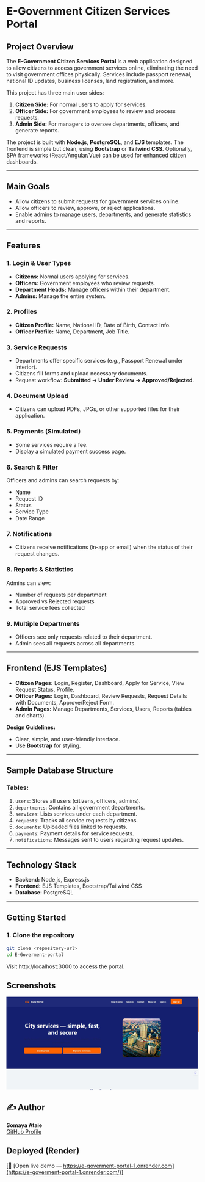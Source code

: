 # E-Government Citizen Services Portal

## Project Overview
The **E-Government Citizen Services Portal** is a web application designed to allow citizens to access government services online, eliminating the need to visit government offices physically. Services include passport renewal, national ID updates, business licenses, land registration, and more.

This project has three main user sides:
1. **Citizen Side:** For normal users to apply for services.
2. **Officer Side:** For government employees to review and process requests.
3. **Admin Side:** For managers to oversee departments, officers, and generate reports.

The project is built with **Node.js**, **PostgreSQL**, and **EJS** templates. The frontend is simple but clean, using **Bootstrap** or **Tailwind CSS**. Optionally, SPA frameworks (React/Angular/Vue) can be used for enhanced citizen dashboards.

---

## Main Goals
- Allow citizens to submit requests for government services online.
- Allow officers to review, approve, or reject applications.
- Enable admins to manage users, departments, and generate statistics and reports.

---

## Features

### 1. Login & User Types
- **Citizens:** Normal users applying for services.
- **Officers:** Government employees who review requests.
- **Department Heads:** Manage officers within their department.
- **Admins:** Manage the entire system.

### 2. Profiles
- **Citizen Profile:** Name, National ID, Date of Birth, Contact Info.
- **Officer Profile:** Name, Department, Job Title.

### 3. Service Requests
- Departments offer specific services (e.g., Passport Renewal under Interior).
- Citizens fill forms and upload necessary documents.
- Request workflow: **Submitted → Under Review → Approved/Rejected**.

### 4. Document Upload
- Citizens can upload PDFs, JPGs, or other supported files for their application.

### 5. Payments (Simulated)
- Some services require a fee.
- Display a simulated payment success page.

### 6. Search & Filter
Officers and admins can search requests by:
- Name
- Request ID
- Status
- Service Type
- Date Range

### 7. Notifications
- Citizens receive notifications (in-app or email) when the status of their request changes.

### 8. Reports & Statistics
Admins can view:
- Number of requests per department
- Approved vs Rejected requests
- Total service fees collected

### 9. Multiple Departments
- Officers see only requests related to their department.
- Admin sees all requests across all departments.

---

## Frontend (EJS Templates)
- **Citizen Pages:** Login, Register, Dashboard, Apply for Service, View Request Status, Profile.
- **Officer Pages:** Login, Dashboard, Review Requests, Request Details with Documents, Approve/Reject Form.
- **Admin Pages:** Manage Departments, Services, Users, Reports (tables and charts).

**Design Guidelines:**
- Clear, simple, and user-friendly interface.
- Use **Bootstrap** for styling.


---

## Sample Database Structure

### Tables:
1. `users`: Stores all users (citizens, officers, admins).
2. `departments`: Contains all government departments.
3. `services`: Lists services under each department.
4. `requests`: Tracks all service requests by citizens.
5. `documents`: Uploaded files linked to requests.
6. `payments`: Payment details for service requests.
7. `notifications`: Messages sent to users regarding request updates.

---

## Technology Stack
- **Backend:** Node.js, Express.js
- **Frontend:** EJS Templates, Bootstrap/Tailwind CSS
- **Database:** PostgreSQL

---

## Getting Started

### 1. Clone the repository
```bash
git clone <repository-url>
cd E-Goverment-portal

```
Visit http://localhost:3000 to access the portal.



## Screenshots
![Landing Page Desktop](/public/images/screenshot.JPG)

## ✍️ Author

**Somaya Ataie**  
[GitHub Profile](https://github.com/somayaataee)



##  Deployed (Render)


[🔗 [Open live demo — https://e-goverment-portal-1.onrender.com](https://e-goverment-portal-1.onrender.com/)]


